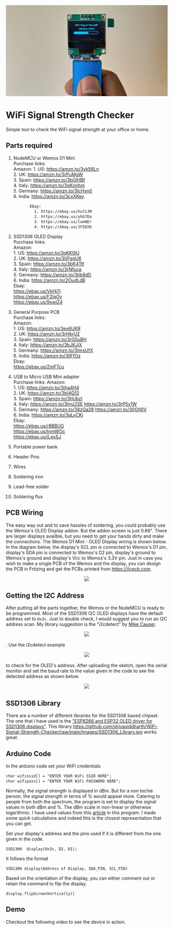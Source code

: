 ![github-small](/Images/Handheld_16-9.jpg)   

# WiFi Signal Strength Checker
 Simple tool to check the WiFi signal strength at your office or home.    

## Parts required   
1. NodeMCU or Wemos D1 Mini    
            Purchase links:        
              Amazon:
                1. US: https://amzn.to/3vk56Ln   
                2. UK: https://amzn.to/3rPuMgW     
                3. Spain: https://amzn.to/3bGlHBf    
                4. Italy: https://amzn.to/3qKnnhm   
                5. Germany: https://amzn.to/3lcHyn0       
                6. India: https://amzn.to/3cxXKey     

              Ebay:      
                1. https://ebay.us/hu7zJM    
                2. https://ebay.us/yhG7Da     
                3. https://ebay.us/loeNEr     
                4. https://ebay.us/JF5QYD      

2. SSD1306 OLED Display   
          Purchase links:    
            Amazon:    
            1. US: https://amzn.to/3qKK0lU  
            2. UK: https://amzn.to/30FgqU6     
            3. Spain: https://amzn.to/3bK4Ttf    
            4. Italy: https://amzn.to/3rNfuce   
            5. Germany: https://amzn.to/3tib8dD          
            6. India: https://amzn.to/2OudLdB       
            Ebay:       
            https://ebay.us/VkHi7j     
            https://ebay.us/F2lqOy        
            https://ebay.us/9swiZ4   

3. General Purpose PCB   
          Purchase links:    
            Amazon:     
            1. US: https://amzn.to/3ey6UKR     
            2. UK: https://amzn.to/3rHkrU2        
            3. Spain: https://amzn.to/3rG5uBH       
            4. Italy: https://amzn.to/3bJKJiX      
            5. Germany: https://amzn.to/3tmsUfX             
            6. India: https://amzn.to/3llFfOz           
            Ebay:        
            https://ebay.us/ZmFTcu          

4. USB to Micro USB Mini adapter  
          Purchase links:
          Amazon:     
          1. US: https://amzn.to/3tha4H4        
          2. UK: https://amzn.to/3bI4Q12           
          3. Spain: https://amzn.to/3tjUbzI          
          4. Italy: https://amzn.to/3lmz2SE https://amzn.to/3rP5y1W      
          5. Germany: https://amzn.to/38zQa28 https://amzn.to/30Gf4IV                 
          6. India: https://amzn.to/3qLvCKj              
          Ebay:       
          https://ebay.us/r8BBUG   
          https://ebay.us/tnmWOc  
          https://ebay.us/jLesSJ       

5. Portable power bank   
6. Header Pins    
7. Wires   
8. Soldering iron   
9. Lead-free solder    
10. Soldering flux     

## PCB Wiring   
The easy way out and to save hassles of soldering, you could probably use the Wemos's OLED Display addon. But the addon screen is just 0.66". There are larger displays availble, but you need to get your hands dirty and make the connections. The Wemos D1 Mini - OLED Display wiring is shown below. In the diagram below, the display's SCL pin is connected to Wemos's D1 pin, display's SDA pin is connected to Wemos's D2 pin, display's ground to Wemos's ground and display's Vcc to Wemos's 3.3V pin. Just in case you wish to make a single PCB of the Wemos and the display, you can design the PCB in Fritzing and get the PCBs printed from https://jlcpcb.com.   

<p align="center"> <img src="https://github.com/shivasiddharth/WiFi-Signal-Strength-Checker/raw/main/Images/Wemos_SSD1306_Wiring.jpg"> </p>     

## Getting the I2C Address     
After putting all the parts together, the Wemos or the NodeMCU is ready to be programmed. Most of the SSD1306 I2C OLED displays have the default address set to ```0x3c```. Just to double check, I would suggest you to run an I2C address scan. My library suggestion is the "i2cdetect" by [Mike Causer](https://github.com/mcauser). <p align="center"> <img src="https://github.com/shivasiddharth/WiFi-Signal-Strength-Checker/raw/main/Images/I2C_Scanner_Library.jpg"> </p>. Use the i2cdetect example <p align="center"> <img src="https://github.com/shivasiddharth/WiFi-Signal-Strength-Checker/raw/main/Images/I2C_Detect_Example.jpg"> </p> to check for the OLED's address. After uploading the sketch, open the serial monitor and set the baud rate to the value given in the code to see the detected address as shown below. <p align="center"> <img src="https://github.com/shivasiddharth/WiFi-Signal-Strength-Checker/raw/main/Images/Serial_Monitor_I2C_Detect.jpg"> </p>

## SSD1306 Library     
There are a number of different libraries for the SSD1306 based chipset. The one that I have used is the ["ESP8266 and ESP32 OLED driver for SSD1306 displays"](https://github.com/ThingPulse/esp8266-oled-ssd1306). This library https://github.com/shivasiddharth/WiFi-Signal-Strength-Checker/raw/main/Images/SSD1306_Library.jpg works great.   

## Arduino Code   
In the arduino code set your WiFi credentials    
```
char wifissid[] = "ENTER YOUR WiFi SSID HERE";    
char wifipass[] = "ENTER YOUR WiFi PASSWORD HERE";    
```     

Normally, the signal strength is displayed in dBm. But for a non techie person, the signal strength in terms of % would appeal more. Catering to people from both the spectrum, the program is set to display the signal values in both dBm and %. The dBm scale in non-linear or otherwise logarithmic. I have used values from this [article](https://www.intuitibits.com/2016/03/23/dbm-to-percent-conversion/) in this program. I made some quick calculations and indeed this is the closest representation that you can get.   

Set your display's address and the pins used if it is different from the one given in the code.  
```    
SSD1306  display(0x3c, D2, D1);    
```    
It follows the format   
```   
SSD1306 display(Address of Display, SDA_PIN, SCL_PIN)  
```   

Based on the orientation of the display, you can either comment out or retain the command to flip the display.   
```   
display.flipScreenVertically()    
```    

## Demo   
Checkout the following video to see the device in action.   
